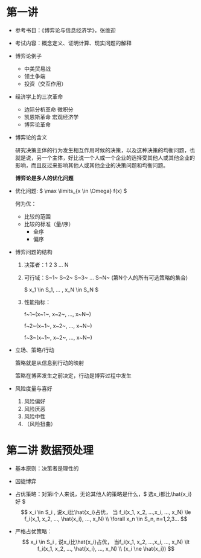 # 第一讲

- 参考书目：《博弈论与信息经济学》，张维迎

- 考试内容：概念定义、证明计算、现实问题的解释

- 博弈论例子
  - 中美贸易战
  - 领土争端
  - 投资（交互作用）

- 经济学上的三次革命

  - 边际分析革命		微积分
  - 凯恩斯革命            宏观经济学
  - 博弈论革命

- 博弈论的含义

  研究决策主体的行为发生相互作用时候的决策，以及这种决策的均衡问题，也就是说，另一个主体，好比说一个人或一个企业的选择受其他人或其他企业的影响，而且反过来影响其他人或其他企业的决策问题和均衡问题。

  **博弈论是多人的优化问题**

- 优化问题: $ \max \limits_{x \in \Omega} f(x) $

  何为优：

  - 比较的范围
  - 比较的标准（量/序）
    - 全序
    - 偏序

- 博弈问题的结构

  1. 决策者：1    2    3    ...   N

  2. 可行域：S~1~  S~2~  S~3~   ...  S~N~  (第N个人的所有可选策略的集合)

     $ x_1 \in S_1, ... , x_N \in S_N $

  3. 性能指标：

     f~1~(x~1~, x~2~, ..., x~N~)

     f~2~(x~1~, x~2~, ..., x~N~)

     f~3~(x~1~, x~2~, ..., x~N~)

  

- 立场、策略/行动

  策略就是从信息到行动的映射

  策略在博弈发生之前决定，行动是博弈过程中发生

- 风险度量与喜好

  1. 风险偏好
  2. 风险厌恶
  3. 风险中性
  4. （风险扭曲）



# 第二讲 数据预处理

- 基本原则：决策者是理性的

- 囚徒博弈

- 占优策略：对第i个人来说，无论其他人的策略是什么，$ 选x_i都比\hat{x_i}好 $
  $$
  x_i \in S_i , 说x_i比\hat{x_i}占优， 当
  f_i(x_1, x_2, ...,x_i, ...,  x_N) \le f_i(x_1, x_2, ..., \hat{x_i}, ..., x_N) \\
  \forall x_n \in S_n, n=1,2,3...
$$
  
- 严格占优策略：
  $$
  x_i \in S_i , 说x_i比\hat{x_i}占优， 当f_i(x_1, x_2, ...,x_i, ...,  x_N) \lt f_i(x_1, x_2, ..., \hat{x_i}, ..., x_N) \\
  (x_i \ne \hat{x_i})
  $$

